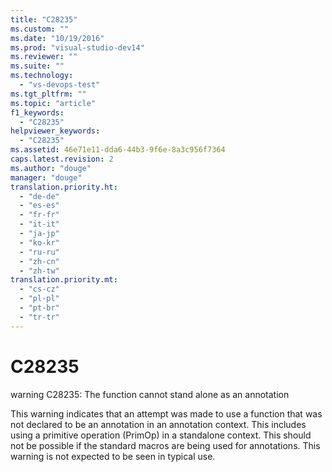 ```yaml
---
title: "C28235"
ms.custom: ""
ms.date: "10/19/2016"
ms.prod: "visual-studio-dev14"
ms.reviewer: ""
ms.suite: ""
ms.technology: 
  - "vs-devops-test"
ms.tgt_pltfrm: ""
ms.topic: "article"
f1_keywords: 
  - "C28235"
helpviewer_keywords: 
  - "C28235"
ms.assetid: 46e71e11-dda6-44b3-9f6e-8a3c956f7364
caps.latest.revision: 2
ms.author: "douge"
manager: "douge"
translation.priority.ht: 
  - "de-de"
  - "es-es"
  - "fr-fr"
  - "it-it"
  - "ja-jp"
  - "ko-kr"
  - "ru-ru"
  - "zh-cn"
  - "zh-tw"
translation.priority.mt: 
  - "cs-cz"
  - "pl-pl"
  - "pt-br"
  - "tr-tr"
---
```

# C28235
warning C28235: The function cannot stand alone as an annotation  
  
 This warning indicates that an attempt was made to use a function that was not declared to be an annotation in an annotation context. This includes using a primitive operation (PrimOp) in a standalone context. This should not be possible if the standard macros are being used for annotations. This warning is not expected to be seen in typical use.